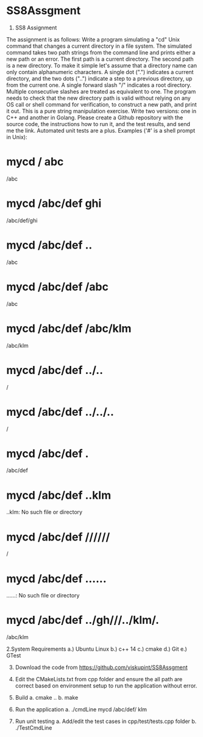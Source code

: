 # SS8Assgment
1. SS8 Assignment

The assignment is as follows:
Write a program simulating a "cd" Unix command that changes a current directory in a file system. The simulated command takes two path strings from the command line and prints either a new path or an error.
The first path is a current directory. The second path is a new directory.  To make it simple let's assume that a directory name can only contain alphanumeric characters. A single dot (".") indicates a current directory, and the two dots ("..") indicate a step to a previous directory, up from the current one. A single forward slash "/" indicates a root directory. Multiple consecutive slashes are treated as equivalent to one.
The program needs to check that the new directory path is valid without relying on any OS call or shell command for verification, to construct a new path, and print it out. This is a pure string manipulation exercise.
Write two versions: one in C++ and another in Golang. Please create a Github repository with the source code, the instructions how to run it, and the test results, and send me the link.  Automated unit tests are a plus.
Examples ('#' is a shell prompt in Unix):
 
# mycd / abc
/abc
# mycd /abc/def ghi
/abc/def/ghi
# mycd /abc/def ..
/abc
# mycd /abc/def /abc
/abc
# mycd /abc/def /abc/klm
/abc/klm
# mycd /abc/def ../..
/
# mycd /abc/def ../../..
/
# mycd /abc/def .
/abc/def
# mycd /abc/def ..klm
..klm: No such file or directory
# mycd /abc/def //////
/
# mycd /abc/def ......
......: No such file or directory
# mycd /abc/def ../gh///../klm/.
/abc/klm

2.System Requirements
  a.) Ubuntu Linux
  b.) c++ 14
  c.) cmake
  d.) Git
  e.) GTest
  
3. Download the code from https://github.com/viskupint/SS8Assgment

4. Edit the CMakeLists.txt from cpp folder and ensure the all path are correct based on environment setup to run the application without error.
5. Build
    a. cmake ..
    b. make
6. Run the application
    a. ./cmdLine mycd /abc/def/ klm
7. Run unit testing
    a. Add/edit the test cases in cpp/test/tests.cpp folder
    b. ./TestCmdLine
